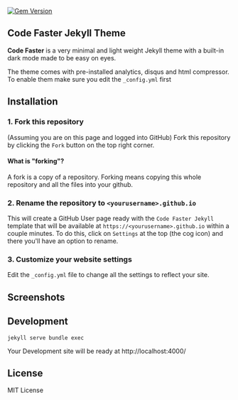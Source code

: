 [![Gem Version](https://badge.fury.io/rb/code-faster-jekyll-theme.svg)](https://badge.fury.io/rb/code-faster-jekyll-theme)

## Code Faster Jekyll Theme

**Code Faster** is a very minimal and light weight Jekyll theme with a built-in dark mode made to be easy on eyes.

The theme comes with pre-installed analytics, disqus and html compressor.
To enable them make sure you edit the `_config.yml` first


## Installation
### 1. Fork this repository

(Assuming you are on this page and logged into GitHub) Fork this repository by clicking the `Fork` button on the top right corner. 

#### What is "forking"?

A fork is a copy of a repository. Forking means copying this whole repository and all the files into your github.


### 2. Rename the repository to `<yourusername>.github.io`

This will create a GitHub User page ready with the `Code Faster Jekyll` template that will be available at `https://<yourusername>.github.io` within a couple minutes.  To do this, click on `Settings` at the top (the cog icon) and there you'll have an option to rename.

### 3. Customize your website settings

Edit the `_config.yml` file to change all the settings to reflect your site.

## Screenshots

## Development

```
jekyll serve bundle exec
```

Your Development site will be ready at http://localhost:4000/


## License
MIT License 
